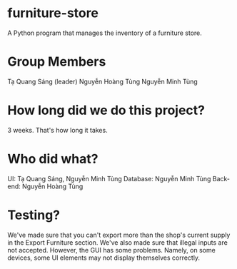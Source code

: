 # furniture-store
A Python program that manages the inventory of a furniture store.

# Group Members
Tạ Quang Sáng (leader)
Nguyễn Hoàng Tùng
Nguyễn Minh Tùng

# How long did we do this project?
3 weeks. That's how long it takes.

# Who did what?
UI: Tạ Quang Sáng, Nguyễn Minh Tùng
Database: Nguyễn Minh Tùng
Back-end: Nguyễn Hoàng Tùng

# Testing?
We've made sure that you can't export more than the shop's current supply in the Export Furniture section.
We've also made sure that illegal inputs are not accepted.
However, the GUI has some problems. Namely, on some devices, some UI elements may not display themselves correctly.

